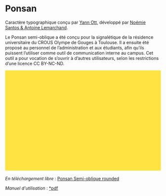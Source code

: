 # Ponsan

Caractère typographique conçu par [Yann Ott](https://yannott.com), développé par [Noémie Santos & Antoine Lemarchand](https://unebrique.fr).

Le Ponsan semi-oblique a été conçu pour la signalétique de la résidence universitaire du CROUS Olympe de Gouges à Toulouse. Il a ensuite été proposé au personnel de l’administration et aux étudiants, afin qu’ils puissent l’utiliser comme outil de communication interne au campus. Cet outil a pour vocation de s’ouvrir à d’autres utilisateurs, selon les restrictions d’une licence CC BY-NC-ND.

![tournoi de basket](./images/GIF_PONSAN.gif)

*En téléchargement libre* : [Ponsan Semi-oblique rounded](./caractere/Ponsan-SemiObliqueRounded.otf)

*Manuel d'utilisation* : [*pdf](./caractere/PONSAN_Manuel_utilisation.pdf)

